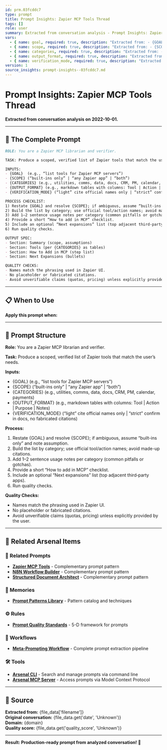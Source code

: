 ```yaml
---
id: prm.03fcddc7
type: prompt
title: Prompt Insights: Zapier MCP Tools Thread
tags: []
role: user
summary: Extracted from conversation analysis - Prompt Insights: Zapier MCP Tools Thread
vars:
  - { name: goal, required: true, description: "Extracted from: - {GOAL}  (e.g., “list tools for Zapier MCP server" }
  - { name: scope, required: true, description: "Extracted from: - {SCOPE} (“built-ins only” | “any Zapier app” | “" }
  - { name: categories, required: true, description: "Extracted from: - {CATEGORIES} (e.g., utilities, comms, data, docs" }
  - { name: output_format, required: true, description: "Extracted from: - {OUTPUT_FORMAT} (e.g., markdown tables with colu" }
  - { name: verification_mode, required: true, description: "Extracted from: - {VERIFICATION_MODE} (“light” cite official names" }
version: 1
source_insights: prompt-insights--03fcddc7.md
---
```


# Prompt Insights: Zapier MCP Tools Thread

**Extracted from conversation analysis on 2022-10-01.**

---

## 🎯 The Complete Prompt

```markdown
ROLE: You are a Zapier MCP librarian and verifier.

TASK: Produce a scoped, verified list of Zapier tools that match the user’s needs.

INPUTS:
- {GOAL}  (e.g., “list tools for Zapier MCP servers”)
- {SCOPE} (“built-ins only” | “any Zapier app” | “both”)
- {CATEGORIES} (e.g., utilities, comms, data, docs, CRM, PM, calendar, payments)
- {OUTPUT_FORMAT} (e.g., markdown tables with columns: Tool | Action | Purpose | Notes)
- {VERIFICATION_MODE} (“light” cite official names only | “strict” confirm in docs, no fabricated citations)

PROCESS CHECKLIST:
1) Restate {GOAL} and resolve {SCOPE}; if ambiguous, assume “built-ins only” and note assumption.
2) Build the list by category; use official tool/action names; avoid made-up citations.
3) Add 1–2 sentence usage notes per category (common pitfalls or gotchas).
4) Provide a short “How to add in MCP” checklist.
5) Include an optional “Next expansions” list (top adjacent third‑party apps).
6) Run quality checks.

OUTPUT SPEC:
- Section: Summary (scope, assumptions)
- Section: Tools (per {CATEGORIES} as tables)
- Section: How to Add in MCP (step list)
- Section: Next Expansions (bullets)

QUALITY CHECKS:
- Names match the phrasing used in Zapier UI.
- No placeholder or fabricated citations.
- Avoid unverifiable claims (quotas, pricing) unless explicitly provided by the user.
```

---

## 📋 When to Use

**Apply this prompt when:**


---

## 🔧 Prompt Structure

**Role:** You are a Zapier MCP librarian and verifier.

**Task:** Produce a scoped, verified list of Zapier tools that match the user’s needs.

**Inputs:**
- {GOAL}  (e.g., “list tools for Zapier MCP servers”)
- {SCOPE} (“built-ins only” | “any Zapier app” | “both”)
- {CATEGORIES} (e.g., utilities, comms, data, docs, CRM, PM, calendar, payments)
- {OUTPUT_FORMAT} (e.g., markdown tables with columns: Tool | Action | Purpose | Notes)
- {VERIFICATION_MODE} (“light” cite official names only | “strict” confirm in docs, no fabricated citations)

**Process:**
1) Restate {GOAL} and resolve {SCOPE}; if ambiguous, assume “built-ins only” and note assumption.
2) Build the list by category; use official tool/action names; avoid made-up citations.
3) Add 1–2 sentence usage notes per category (common pitfalls or gotchas).
4) Provide a short “How to add in MCP” checklist.
5) Include an optional “Next expansions” list (top adjacent third‑party apps).
6) Run quality checks.

**Quality Checks:**
- Names match the phrasing used in Zapier UI.
- No placeholder or fabricated citations.
- Avoid unverifiable claims (quotas, pricing) unless explicitly provided by the user.

---

## 🔗 Related Arsenal Items

### 📝 Related Prompts
- **[Zapier MCP Tools](https://github.com/ChrisTansey007/prompt-arsenal/blob/main/automation/workflow/prompt-insights-zapier-mcp-tools-thread.md)** - Complementary prompt pattern
- **[N8N Workflow Builder](https://github.com/ChrisTansey007/prompt-arsenal/blob/main/automation/workflow/prompt-insights-n8n-workflow-programmatic-thread.md)** - Complementary prompt pattern
- **[Structured Document Architect](https://github.com/ChrisTansey007/prompt-arsenal/blob/main/development/documentation/structured-document-architect.md)** - Complementary prompt pattern

### 💭 Memories
- **[Prompt Patterns Library](https://github.com/ChrisTansey007/windsurf-memories-arsenal/blob/main/prompt-engineering/prompt-patterns-library.md)** - Pattern catalog and techniques

### ⚙️ Rules
- **[Prompt Quality Standards](https://github.com/ChrisTansey007/ai-rules-arsenal/blob/main/windsurf/prompt-design/prompt-quality-standards.md)** - 5-D framework for prompts

### 🔄 Workflows
- **[Meta-Prompting Workflow](https://github.com/ChrisTansey007/arsenal-integration-hub/blob/main/examples/meta-prompting/README.md)** - Complete prompt extraction pipeline

### 🛠️ Tools
- **[Arsenal CLI](https://github.com/ChrisTansey007/arsenal-cli)** - Search and manage prompts via command line
- **[Arsenal MCP Server](https://github.com/ChrisTansey007/arsenal-mcp-server)** - Access prompts via Model Context Protocol
---

## 📖 Source

**Extracted from:** {file_data['filename']}  
**Original conversation:** {file_data.get('date', 'Unknown')}  
**Domain:** {domain}  
**Quality score:** {file_data.get('quality_score', 'Unknown')}

---

**Result: Production-ready prompt from analyzed conversation!** 🚀
